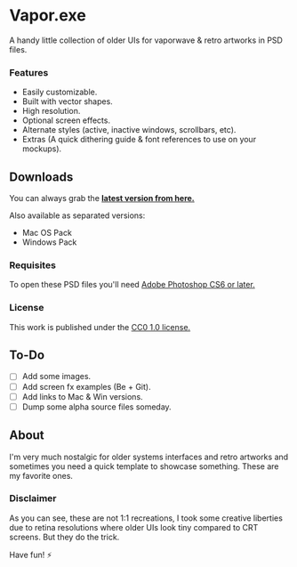 # Vapor.exe
A handy little collection of older UIs for vaporwave & retro artworks in PSD files.

### Features
- Easily customizable.
- Built with vector shapes.
- High resolution.
- Optional screen effects.
- Alternate styles (active, inactive windows, scrollbars, etc).
- Extras (A quick dithering guide & font references to use on your mockups).

## Downloads
You can always grab the **[latest version from here.](https://github.com/darriagada/Vapor.exe/releases/latest)**

Also available as separated versions:

- Mac OS Pack
- Windows Pack

### Requisites

To open these PSD files you'll need [Adobe Photoshop CS6 or later.](https://www.adobe.com/products/photoshop.html)

### License
This work is published under the [CC0 1.0 license.](https://creativecommons.org/publicdomain/zero/1.0/)

## To-Do
- [ ] Add some images. 
- [ ] Add screen fx examples (Be + Git).
- [ ] Add links to Mac & Win versions.
- [ ] Dump some alpha source files someday.

## About
I'm very much nostalgic for older systems interfaces and retro artworks and sometimes you need a quick template to showcase something. These are my favorite ones.

### Disclaimer
As you can see, these are not 1:1 recreations, I took some creative liberties due to retina resolutions where older UIs look tiny compared to CRT screens. But they do the trick.

Have fun! ⚡️
